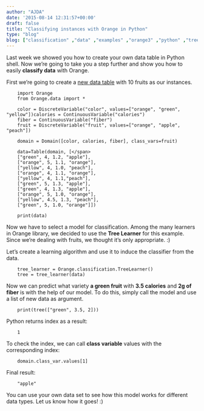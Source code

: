 ```yaml
---
author: "AJDA"
date: '2015-08-14 12:31:57+00:00'
draft: false
title: "Classifying instances with Orange in Python"
type: "blog"
blog: ["classification" ,"data" ,"examples" ,"orange3" ,"python" ,"tree" ]
---
```


Last week we showed you how to create your own data table in Python shell. Now we’re going to take you a step further and show you how to easily **classify data** with Orange.

First we’re going to create a [new data table](/blog/2015/08/07/creating-a-new-data-table-in-orange-through-python/) with 10 fruits as our instances.

```    
    import Orange
    from Orange.data import *
    
    color = DiscreteVariable("color", values=["orange", "green", "yellow"])calories = ContinuousVariable("calories")
    fiber = ContinuousVariable("fiber")
    fruit = DiscreteVariable("fruit", values=["orange", "apple", "peach"])
    
    domain = Domain([color, calories, fiber], class_vars=fruit)
    
    data=Table(domain, [</span>
    ["green", 4, 1.2, "apple"], 
    ["orange", 5, 1.1, "orange"],
    ["yellow", 4, 1.0, "peach"],
    ["orange", 4, 1.1, "orange"],
    ["yellow", 4, 1.1,"peach"],
    ["green", 5, 1.3, "apple"],
    ["green", 4, 1.3, "apple"],
    ["orange", 5, 1.0, "orange"],
    ["yellow", 4.5, 1.3, "peach"],
    ["green", 5, 1.0, "orange"]])
    
    print(data)
```

Now we have to select a model for classification. Among the many learners in Orange library, we decided to use the **Tree Learner** for this example. Since we’re dealing with fruits, we thought it’s only appropriate. :)

Let’s create a learning algorithm and use it to induce the classifier from the data.

```
    tree_learner = Orange.classification.TreeLearner()
    tree = tree_learner(data)
```

Now we can predict what variety **a green fruit** with **3.5 calories** and **2g of fiber** is with the help of our model. To do this, simply call the model and use a list of new data as argument.

```
    print(tree(["green", 3.5, 2]))
```

Python returns index as a result:

```
    1
```

To check the index, we can call **class variable** values with the corresponding index:

```
    domain.class_var.values[1]
```

Final result:

```
    "apple"
```

You can use your own data set to see how this model works for different data types. Let us know how it goes! :)
